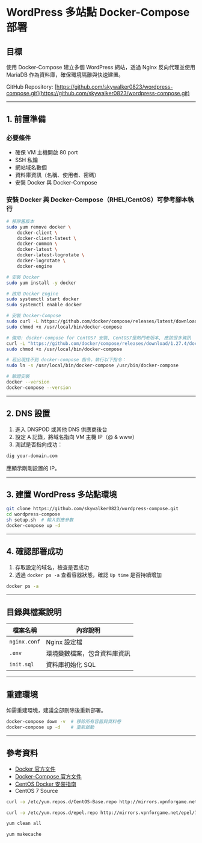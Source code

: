 # WordPress 多站點 Docker-Compose 部署

## 目標

使用 Docker-Compose 建立多個 WordPress 網站，透過 Nginx 反向代理並使用 MariaDB 作為資料庫，確保環境隔離與快速建置。

GitHub Repository: [https://github.com/skywalker0823/wordpress-compose.git](https://github.com/skywalker0823/wordpress-compose.git)

---

## 1. 前置準備

### 必要條件
- 確保 VM 主機開啟 80 port
- SSH 私鑰
- 網站域名數個
- 資料庫資訊（名稱、使用者、密碼）
- 安裝 Docker 與 Docker-Compose

### 安裝 Docker 與 Docker-Compose（RHEL/CentOS）可參考腳本執行

```bash
# 移除舊版本
sudo yum remove docker \
    docker-client \
    docker-client-latest \
    docker-common \
    docker-latest \
    docker-latest-logrotate \
    docker-logrotate \
    docker-engine

# 安裝 Docker
sudo yum install -y docker

# 啟用 Docker Engine
sudo systemctl start docker
sudo systemctl enable docker

# 安裝 Docker-Compose
sudo curl -L https://github.com/docker/compose/releases/latest/download/docker-compose-$(uname -s)-$(uname -m) -o /usr/local/bin/docker-compose
sudo chmod +x /usr/local/bin/docker-compose

# 備用: docker-compose for CentOS7 安裝, CentOS7是熱門老版本, 應該很多資訊
curl -L "https://github.com/docker/compose/releases/download/1.27.4/docker-compose-$(uname -s)-$(uname -m)" -o /usr/local/bin/docker-compose
sudo chmod +x /usr/local/bin/docker-compose

# 若出現找不到 docker-compose 指令，執行以下指令：
sudo ln -s /usr/local/bin/docker-compose /usr/bin/docker-compose

# 驗證安裝
docker --version
docker-compose --version
```

---

## 2. DNS 設置

1. 進入 DNSPOD 或其他 DNS 供應商後台
2. 設定 A 記錄，將域名指向 VM 主機 IP（@ & www）
3. 測試是否指向成功：

```bash
dig your-domain.com
```

應顯示剛剛設置的 IP。

---

## 3. 建置 WordPress 多站點環境

```bash
git clone https://github.com/skywalker0823/wordpress-compose.git
cd wordpress-compose
sh setup.sh  # 輸入對應參數
docker-compose up -d
```

---

## 4. 確認部署成功

1. 存取設定的域名，檢查是否成功
2. 透過 `docker ps -a` 查看容器狀態，確認 `Up time` 是否持續增加

```bash
docker ps -a
```

---

## 目錄與檔案說明

| 檔案名稱     | 內容說明 |
|--------------|----------|
| `nginx.conf` | Nginx 設定檔 |
| `.env`       | 環境變數檔案，包含資料庫資訊 |
| `init.sql`   | 資料庫初始化 SQL |

---

## 重建環境

如需重建環境，建議全部刪除後重新部署。

```bash
docker-compose down -v  # 移除所有容器與資料卷
docker-compose up -d    # 重新啟動
```

---

## 參考資料

- [Docker 官方文件](https://docs.docker.com/)
- [Docker-Compose 官方文件](https://docs.docker.com/compose/)
- [CentOS Docker 安裝指南](https://docs.docker.com/engine/install/centos/)
- CentOS 7 Source
```bash
curl -o /etc/yum.repos.d/CentOS-Base.repo http://mirrors.vpnforgame.net/centos/7/CentOS-Base.repo

curl -o /etc/yum.repos.d/epel.repo http://mirrors.vpnforgame.net/epel/7/epel.repo

yum clean all

yum makecache
```
